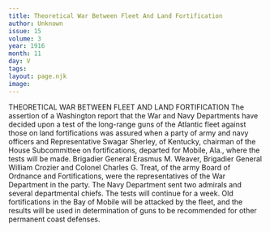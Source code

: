 ```yaml
---
title: Theoretical War Between Fleet And Land Fortification
author: Unknown
issue: 15
volume: 3
year: 1916
month: 11
day: V
tags:
layout: page.njk
image:
---
```

THEORETICAL WAR BETWEEN FLEET AND LAND FORTIFICATION       The assertion of a Washington report that the War and Navy Departments have decided upon a test of the long-range guns of the Atlantic fleet against those on land fortifications was assured when a party of army and navy officers and Representative Swagar Sherley, of Kentucky, chairman of the House Subcommittee on fortifications, departed for Mobile, Ala., where the tests will be made.       Brigadier General Erasmus M. Weaver, Brigadier General William Crozier and Colonel Charles G. Treat, of the army Board of Ordnance and Fortifications, were the representatives of the War Department in the party. The Navy Department sent two admirals and several departmental chiefs.       The tests will continue for a week. Old fortifications in the Bay of Mobile will be attacked by the fleet, and the results will be used in determination of guns to be recommended for other permanent coast defenses. 


